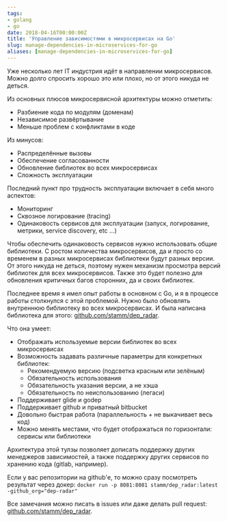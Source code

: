 ```yaml
---
tags:
- golang
- go
date: 2018-04-16T00:00:00Z
title: 'Управление зависимостями в микросервисах на Go'
slug: manage-dependencies-in-microservices-for-go
aliases: [manage-dependencies-in-microservices-for-go]
---
```


Уже несколько лет IT индустрия идёт в направлении микросервисов. Можно долго спросить хорошо это или плохо, но от этого никуда не деться.

<!--more-->

Из основных плюсов микросервисной архитектуры можно отметить:

- Разбиение кода по модулям (доменам)
- Независимое развёртывание
- Меньше проблем с конфликтами в коде

Из минусов:

- Распределённые вызовы
- Обеспечение согласованности
- Обновление библиотек во всех микросервисах
- Сложность эксплуатации

Последний пункт про трудность эксплуатации включает в себя много аспектов:

- Мониторинг
- Сквозное логирование (tracing)
- Одинаковость сервисов для эксплуатации (запуск, логирование, метрики, service discovery, etc ...)

Чтобы обеспечить одинаковость сервисов нужно использовать общие библиотеки.
С ростом количества микросервисов, да и просто со временем в разных микросервисах библиотеки будут разных версии.
От этого никуда не деться, поэтому нужен механизм просмотра версий библиотек для всех микросервисов.
Также это будет полезно для обновления критичных багов сторонних, да и своих библиотек.

Последнее время я имел опыт работы в основном с Go, и я в процессе работы столкнулся с этой проблемой. Нужно было обновлять внутреннюю библиотеку во всех микросервисах.
И была написана библиотека для этого: [github.com/stamm/dep_radar](http://github.com/stamm/dep_radar).

Что она умеет:

- Отображать используемые версии библиотек во всех микросервисах
- Возможность задавать различные параметры для конкретных библиотек:
  - Рекомендуемую версию (подсветка красным или зелёным)
  - Обязательность использования
  - Обязательность указания версии, а не хэша
  - Обязательность по неиспользованию (легаси)
- Поддерживает glide и godep
- Поддерживает github и приватный bitbucket
- Довольно быстрая работа (параллельность + не выкачивает весь код)
- Можно менять местами, что будет отображаться по горизонтали: сервисы или библиотеки

Архитектура этой тулзы позволяет дописать поддержку других менеджеров зависимостей, а также поддержку других сервисов по хранению кода (gitlab, например).

Если у вас репозитории на github'е, то можно сразу посмотреть результат через докер: `docker run -p 8081:8081 stamm/dep_radar:latest -github_org="dep-radar"`

Все замечания можно писать в issues или даже делать pull request: [github.com/stamm/dep_radar](http://github.com/stamm/dep_radar).
